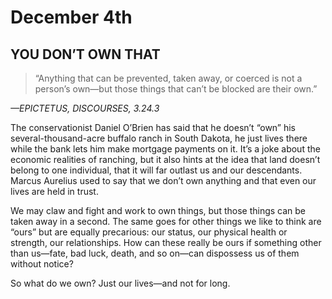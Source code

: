 # December 4th
## YOU DON’T OWN THAT

> “Anything that can be prevented, taken away, or coerced is not a person’s own—but those things that can’t be blocked are their own.”

*—EPICTETUS, DISCOURSES, 3.24.3*

The conservationist Daniel O’Brien has said that he doesn’t “own” his several-thousand-acre buffalo ranch in South Dakota, he just lives there while the bank lets him make mortgage payments on it. It’s a joke about the economic realities of ranching, but it also hints at the idea that land doesn’t belong to one individual, that it will far outlast us and our descendants. Marcus Aurelius used to say that we don’t own anything and that even our lives are held in trust.

We may claw and fight and work to own things, but those things can be taken away in a second. The same goes for other things we like to think are “ours” but are equally precarious: our status, our physical health or strength, our relationships. How can these really be ours if something other than us—fate, bad luck, death, and so on—can dispossess us of them without notice?

So what do we own? Just our lives—and not for long.

